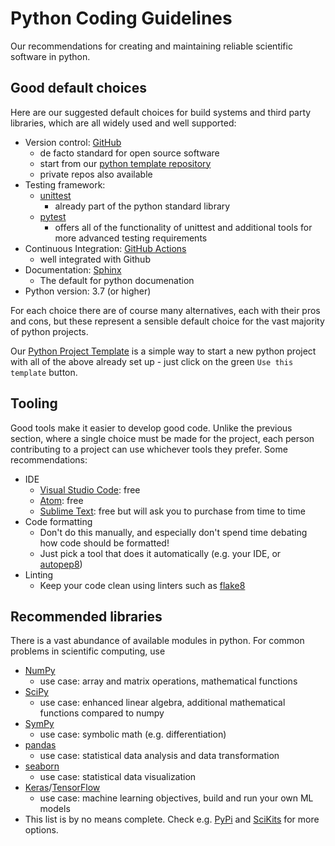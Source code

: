 # Python Coding Guidelines
Our recommendations for creating and maintaining reliable scientific software in python.

## Good default choices

Here are our suggested default choices for build systems and third party libraries, which are all widely used and well supported:

- Version control: [GitHub](https://github.com/)
  - de facto standard for open source software
  - start from our [python template repository](https://github.com/ssciwr/python-project-template)
  - private repos also available
- Testing framework: 
  - [unittest](https://docs.python.org/3/library/unittest.html)
    - already part of the python standard library  
  - [pytest](https://docs.pytest.org/en/stable/)
    - offers all of the functionality of unittest and additional tools for more advanced testing requirements
- Continuous Integration: [GitHub Actions](https://github.com/features/actions)
  - well integrated with Github
- Documentation: [Sphinx](https://www.sphinx-doc.org/en/master/)
  - The default for python documenation
- Python version: 3.7 (or higher)
 
For each choice there are of course many alternatives, each with their pros and cons, but these represent a
sensible default choice for the vast majority of python projects.

Our [Python Project Template](https://github.com/ssciwr/python-project-template) is a simple way to
start a new python project with all of the above already set up - just click on the green `Use this template` button.

## Tooling

Good tools make it easier to develop good code. Unlike the previous section, where a single choice must be made
for the project, each person contributing to a project can use whichever tools they prefer. Some recommendations:

- IDE
  - [Visual Studio Code](https://code.visualstudio.com/): free
  - [Atom](https://atom.io/): free
  - [Sublime Text](https://www.sublimetext.com/): free but will ask you to purchase from time to time
- Code formatting
  - Don't do this manually, and especially don't spend time debating how code should be formatted!
  - Just pick a tool that does it automatically (e.g. your IDE, or [autopep8](https://pypi.org/project/autopep8/))
- Linting
  - Keep your code clean using linters such as [flake8](https://pypi.org/project/flake8/)

## Recommended libraries

There is a vast abundance of available modules in python. For common problems in scientific computing, use

- [NumPy](https://numpy.org/)
  - use case: array and matrix operations, mathematical functions
- [SciPy](https://www.scipy.org/)
  - use case: enhanced linear algebra, additional mathematical functions compared to numpy
- [SymPy](https://www.sympy.org/)
  - use case: symbolic math (e.g. differentiation)
- [pandas](https://pandas.pydata.org/)
  - use case: statistical data analysis and data transformation
- [seaborn](https://seaborn.pydata.org/)
  - use case: statistical data visualization
- [Keras](https://keras.io/)/[TensorFlow](https://www.tensorflow.org/)
  - use case: machine learning objectives, build and run your own ML models
- This list is by no means complete. Check e.g. [PyPi](https://pypi.org/) and [SciKits](https://www.scipy.org/scikits.html) for more options.
